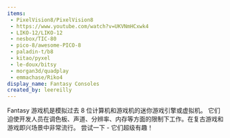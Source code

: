 ```yaml
---
items:
 - PixelVision8/PixelVision8
 - https://www.youtube.com/watch?v=UKVNmHCxwk4
 - LIKO-12/LIKO-12
 - nesbox/TIC-80
 - pico-8/awesome-PICO-8
 - paladin-t/b8
 - kitao/pyxel
 - le-doux/bitsy
 - morgan3d/quadplay
 - emmachase/Riko4
display_name: Fantasy Consoles
created_by: leereilly
---
```

Fantasy 游戏机是模拟过去 8 位计算机和游戏机的迷你游戏引擎或虚拟机。 它们迫使开发人员在调色板、声道、分辨率、内存等方面的限制下工作。在复古游戏和游戏即兴场景中非常流行。 尝试一下 - 它们超级有趣！
